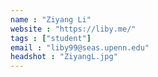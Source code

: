 ```yaml
---
name : "Ziyang Li"
website : "https://liby.me/"
tags : ["student"]
email : "liby99@seas.upenn.edu"
headshot : "ZiyangL.jpg"
---
```

